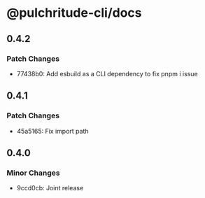 # @pulchritude-cli/docs

## 0.4.2

### Patch Changes

- 77438b0: Add esbuild as a CLI dependency to fix pnpm i issue

## 0.4.1

### Patch Changes

- 45a5165: Fix import path

## 0.4.0

### Minor Changes

- 9ccd0cb: Joint release
